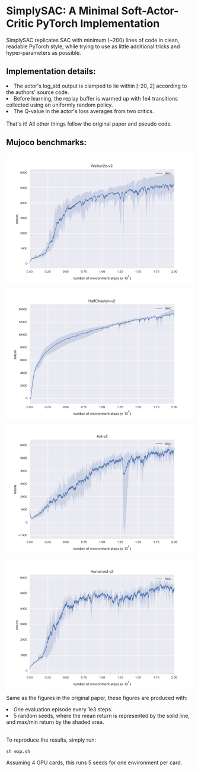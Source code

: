 # SimplySAC: A Minimal Soft-Actor-Critic PyTorch Implementation

SimplySAC replicates SAC with minimum (~200) lines of code in clean, readable PyTorch style, while trying to use as little additional tricks and hyper-parameters as possible.

## Implementation details:
<li>
The actor's log_std output is clamped to lie within [-20, 2] according to the authors' source code.
</li>

<li>
Before learning, the replay buffer is warmed up with 1e4 transitions collected using an uniformly random policy.
</li>

<li>
The Q-value in the actor's loss averages from two critics.
</li>
<br>
That's it! All other things follow the original paper and pseudo code.
</li>

## Mujoco benchmarks:

![walker](./figures/walker2d.png)

![cheetah](./figures/halfcheetah.png)

![ant](./figures/ant.png)

![humanoid](./figures/humanoid.png)

Same as the figures in the original paper, these figures are produced with:
<li>
One evaluation episode every 1e3 steps.
</li>
<li>
5 random seeds, where the mean return is represented by the solid line, and max/min return by the shaded area.
</li>
<br>

To reproduce the results, simply run:
```
sh exp.sh
```
Assuming 4 GPU cards, this runs 5 seeds for one environment per card.

